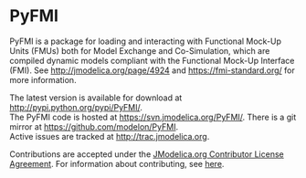 PyFMI
=====

PyFMI is a package for loading and interacting with Functional Mock-Up Units
(FMUs) both for Model Exchange and Co-Simulation, which are compiled dynamic
models compliant with the Functional Mock-Up Interface (FMI). See
http://jmodelica.org/page/4924 and https://fmi-standard.org/ for more
information.

The latest version is available for download at
http://pypi.python.org/pypi/PyFMI/.   
The PyFMI code is hosted at https://svn.jmodelica.org/PyFMI/.
There is a git mirror at https://github.com/modelon/PyFMI.   
Active issues are tracked at http://trac.jmodelica.org.   

Contributions are accepted under the [JModelica.org Contributor License Agreement](http://www.jmodelica.org/downloads/JModelica_CLA.pdf). For information about contributing, see [here](http://jmodelica.org/page/15).
